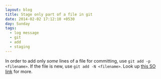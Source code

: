 ```yaml
---
layout: blog
title: Stage only part of a file in git
date: 2014-02-02 17:12:10 +0530
day: Sunday
tags:
  - log message
  - git
  - add
  - staging
---
```


In order to add only _some_ lines of a file for committing, use `git add -p <filename>`. If the file is new, use `git add -N <filename>`. Look up [this SO link](http://stackoverflow.com/questions/1085162/how-can-i-commit-only-part-of-a-file-in-git) for more.
